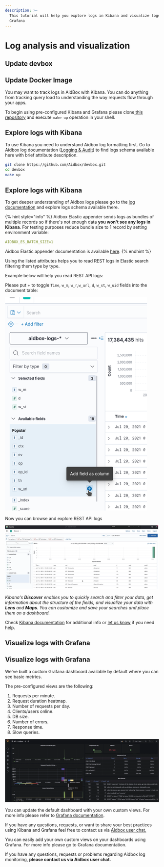 ```yaml
---
description: >-
  This tutorial will help you explore logs in Kibana and visualize logs in
  Grafana
---
```


# Log analysis and visualization

## Update devbox

## Update Docker Image

You may want to track logs in AidBox with Kibana. You can do anything from tracking query load to understanding the way requests flow through your apps.   


To begin using pre-configured Kibana and Grafana please clone[ this repository](https://github.com/Aidbox/devbox) and execute `make up` operation in your shell.

## **Explore logs with Kibana**

To use Kibana you need to understand Aidbox log formatting first. Go to Aidbox log documentation \([Logging & Audit](https://docs.aidbox.app/core-modules/logging-and-audit)\) to find logs schema available here with brief attribute description.

```bash
git clone https://github.com/Aidbox/devbox.git
cd devbox
make up
```

## **Explore logs with Kibana**

To get deeper understanding of Aidbox logs please go to the [log documentation](https://docs.aidbox.app/core-modules/logging-and-audit) and explore logs schema available there.

{% hint style="info" %}
Aidbox Elastic appender sends logs as bundles of multiple records so if there's not enough data **you won't see any logs in Kibana**. For testing purposes reduce bundle size to 1 record by setting environment variable:

```yaml
AIDBOX_ES_BATCH_SIZE=1
```

Aidbox Elastic appender documentation is available [here](../receive-logs-from-your-app/elastic-logs-and-monitoring-integration.md#elasticsearch-logging).
{% endhint %}



Using the listed attributes helps you to read REST logs in Elastic search filtering them type by type.

Example below will help you read REST API logs:

Please put + to toggle `Time`, `w_m`, `w_r`_,_`w_url`, `d`, `w_st`, `w_uid` fields into the document table:

![](../../.gitbook/assets/image%20%2841%29.png)

Now you can browse and explore REST API logs

![](../../.gitbook/assets/image%20%287%29.png)

_Kibana's **Discover** enables you to quickly search and filter your data, get information about the structure of the fields, and visualize your data with **Lens** and **Maps**. You can customize and save your searches and place them on a dashboard._

Check [Kibana documentation](https://www.elastic.co/guide/en/kibana/current/discover.html) for additional info or [let us know](https://t.me/aidbox) if you need help.

## **Visualize logs with Grafana**

## **Visualize logs with Grafana**

We've built a custom Grafana dashboard available by default where you can see basic metrics. 

The pre-configured views are the following:

1. Requests per minute.
2. Request duration heatmap.
3. Number of requests per day.
4. Clients/users online.
5. DB size.
6. Number of errors. 
7. Response time.  
8. Slow queries.

![Aidbox Grafana dashboard](../../.gitbook/assets/image%20%2849%29%20%285%29%20%283%29%20%288%29.png)

You can update the default dashboard with your own custom views. For more info please refer to [Grafana documentation](https://grafana.com/tutorials/grafana-fundamentals/).

If you have any questions, requests, or want to share your best practices using Kibana and Grafana feel free to contact us via [Aidbox user chat.](https://t.me/aidbox)

You can easily add your own custom views on your dashboards using Grafana. For more info please go to Grafana documentation. 

If you have any questions, requests or problems regarding Aidbox log monitoring, **please contact us via Aidbox user chat.**

